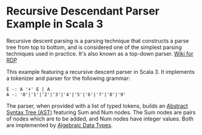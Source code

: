 # Recursive Descendant Parser Example in Scala 3

Recursive descent parsing is a parsing technique that constructs a parse tree from top to bottom, and is considered one of the simplest parsing techniques used in practice. It's also known as a top-down parser.
[Wiki for RDP](https://en.wikipedia.org/wiki/Recursive_descent_parser#:~:text=In%20computer%20science%2C%20a%20recursive,the%20nonterminals%20of%20the%20grammar)

This example featuring a recursive descent parser in Scala 3. It implements a tokenizer and parser for the following grammar:
```
E -: A '+' E | A
A -: '0'|'1'|'2'|'3'|'4'|'5'|'6'|'7'|'8'|'9'
```


The parser, when provided with a list of typed tokens, builds an [Abstract Syntax Tree (AST)](https://medium.com/basecs/leveling-up-ones-parsing-game-with-asts-d7a6fc2400ff) featuring Sum and Num nodes. The Sum nodes are pairs of nodes which are to be added, and Num nodes have integer values. 
Both are implemented by [Algebraic Data Types](https://docs.scala-lang.org/scala3/book/types-adts-gadts.html).
